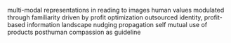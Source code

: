 ---
---

multi-modal representations in reading to images
human values modulated through familiarity driven by profit optimization
outsourced identity, profit-based information landscape nudging propagation self
mutual use of products
posthuman compassion as guideline
